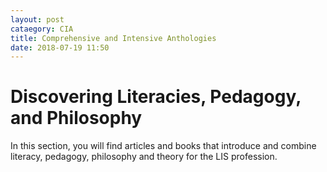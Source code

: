 ```yaml
---
layout: post
cataegory: CIA
title: Comprehensive and Intensive Anthologies
date: 2018-07-19 11:50
---
```


# Discovering Literacies, Pedagogy, and Philosophy

In this section, you will find articles and books that introduce and combine literacy, pedagogy, philosophy and theory for the LIS profession.
